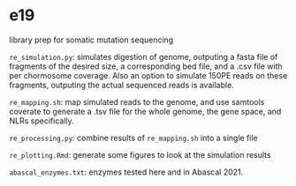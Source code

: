 # e19
library prep for somatic mutation sequencing 

`re_simulation.py`: simulates digestion of genome, outputing a fasta file of fragments of the desired size, a corresponding bed file, and a .csv file with per chormosome coverage. Also an option to simulate 150PE reads on these fragments, outputing the actual sequenced reads is available. 

`re_mapping.sh`: map simulated reads to the genome, and use samtools coverate to generate a .tsv file for the whole genome, the gene space, and NLRs specifically. 

`re_processing.py`: combine results of `re_mapping.sh` into a single file 

`re_plotting.Rmd`: generate some figures to look at the simulation results 

`abascal_enzymes.txt`: enzymes tested here and in Abascal 2021. 
